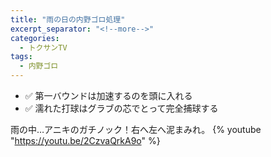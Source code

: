 ```yaml
---
title: "雨の日の内野ゴロ処理"
excerpt_separator: "<!--more-->"
categories:
  - トクサンTV
tags:
  - 内野ゴロ
---
```



- ✅ 第一バウンドは加速するのを頭に入れる
- ✅ 濡れた打球はグラブの芯でとって完全捕球する

雨の中…アニキのガチノック！右へ左へ泥まみれ。
{% youtube "https://youtu.be/2CzvaQrkA9o" %}